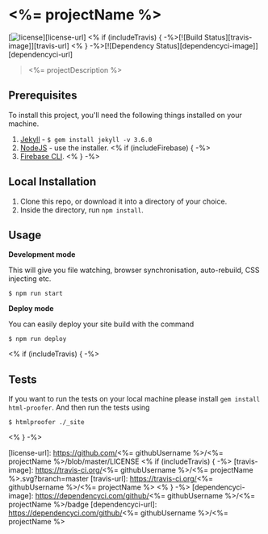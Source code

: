 # <%= projectName %>

[![license][license-image]][license-url] <% if (includeTravis) { -%>[![Build Status][travis-image]][travis-url] <% } -%>[![Dependency Status][dependencyci-image]][dependencyci-url]

> <%= projectDescription %>

## Prerequisites

To install this project, you'll need the following things installed on your machine.

1. [Jekyll](http://jekyllrb.com/) - `$ gem install jekyll -v 3.6.0`
2. [NodeJS](http://nodejs.org) - use the installer.
<% if (includeFirebase) { -%>
3. [Firebase CLI](https://github.com/firebase/firebase-tools).
<% } -%>

## Local Installation

1. Clone this repo, or download it into a directory of your choice.
2. Inside the directory, run `npm install`.

## Usage

**Development mode**

This will give you file watching, browser synchronisation, auto-rebuild, CSS injecting etc.

```shell
$ npm run start
```

**Deploy mode**

You can easily deploy your site build with the command
```shell
$ npm run deploy
```

<% if (includeTravis) { -%>
## Tests

If you want to run the tests on your local machine please install `gem install html-proofer`. And then run the tests using
```shell
$ htmlproofer ./_site
```
<% } -%>

[license-image]: https://img.shields.io/badge/license-ISC-blue.svg
[license-url]: https://github.com/<%= githubUsername %>/<%= projectName %>/blob/master/LICENSE
<% if (includeTravis) { -%>
[travis-image]: https://travis-ci.org/<%= githubUsername %>/<%= projectName %>.svg?branch=master
[travis-url]: https://travis-ci.org/<%= githubUsername %>/<%= projectName %>
<% } -%>
[dependencyci-image]: https://dependencyci.com/github/<%= githubUsername %>/<%= projectName %>/badge
[dependencyci-url]: https://dependencyci.com/github/<%= githubUsername %>/<%= projectName %>
